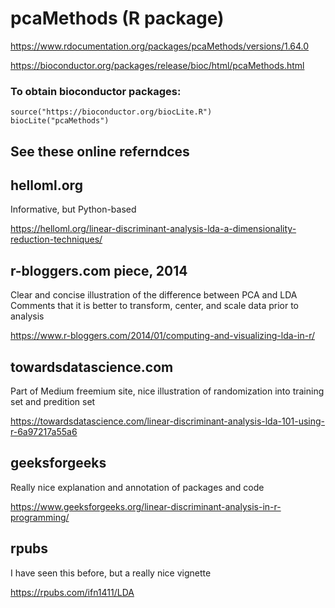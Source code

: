 # pcaMethods (R package)

https://www.rdocumentation.org/packages/pcaMethods/versions/1.64.0

https://bioconductor.org/packages/release/bioc/html/pcaMethods.html


### To obtain bioconductor packages:
```
source("https://bioconductor.org/biocLite.R")
biocLite("pcaMethods")
```

## See these online referndces

## helloml.org

Informative, but Python-based

https://helloml.org/linear-discriminant-analysis-lda-a-dimensionality-reduction-techniques/

## r-bloggers.com piece, 2014

Clear and concise illustration of the difference between PCA and LDA
Comments that it is better to transform, center, and scale data prior to
analysis

https://www.r-bloggers.com/2014/01/computing-and-visualizing-lda-in-r/

## towardsdatascience.com

Part of Medium freemium site, nice illustration of randomization into 
training set and predition set

https://towardsdatascience.com/linear-discriminant-analysis-lda-101-using-r-6a97217a55a6

## geeksforgeeks

Really nice explanation and annotation of packages and code

https://www.geeksforgeeks.org/linear-discriminant-analysis-in-r-programming/

## rpubs

I have seen this before, but a really nice vignette 

https://rpubs.com/ifn1411/LDA
